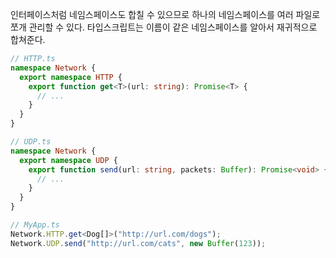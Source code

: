 인터페이스처럼 네임스페이스도 합칠 수 있으므로 하나의 네임스페이스를 여러 파일로 쪼개 관리할 수 있다. 타입스크립트는 이름이 같은 네임스페이스를 알아서 재귀적으로 합쳐준다.

```typescript
// HTTP.ts
namespace Network {
  export namespace HTTP {
    export function get<T>(url: string): Promise<T> {
      // ...
    }
  }
}

// UDP.ts
namespace Network {
  export namespace UDP {
    export function send(url: string, packets: Buffer): Promise<void> {
      // ...
    }
  }
}

// MyApp.ts
Network.HTTP.get<Dog[]>("http://url.com/dogs");
Network.UDP.send("http://url.com/cats", new Buffer(123));
```
